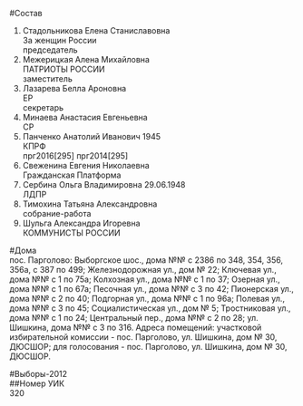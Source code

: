 #Состав  
1. Стадольникова Елена Станиславовна  
    За женщин России  
    председатель  
2. Межерицкая Алена Михайловна  
    ПАТРИОТЫ РОССИИ  
    заместитель  
3. Лазарева Белла Ароновна  
    ЕР  
    секретарь  
4. Минаева Анастасия Евгеньевна  
    СР  
5. Панченко Анатолий Иванович 1945  
    КПРФ  
    прг2016[295] прг2014[295]  
6. Свеженина Евгения Николаевна  
    Гражданская Платформа  
7. Сербина Ольга Владимировна 29.06.1948  
    ЛДПР  
8. Тимохина Татьяна Александровна  
    собрание-работа  
9. Шульга Александра Игоревна  
    КОММУНИСТЫ РОССИИ  
  
#Дома  
пос. Парголово: Выборгское шос., дома №№ с 2386 по 348, 354, 356, 356а, с 387 по 499; Железнодорожная ул., дом № 22; Ключевая ул., дома №№ с 1 по 75а; Колхозная ул., дома №№ с 1 по 37; Озерная ул., дома №№ с 1 по 67а; Песочная ул., дома №№ с 3 по 42; Пионерская ул., дома №№ с 2 по 40; Подгорная ул., дома №№ с 1 по 96а; Полевая ул., дома №№ с 3 по 45; Социалистическая ул., дом № 5; Тростниковая ул., дома №№ с 1 по 24; Центральный пер., дома №№ с 2 по 28; ул. Шишкина, дома №№ с 3 по 316. Адреса помещений: участковой избирательной комиссии - пос. Парголово, ул. Шишкина, дом № 30, ДЮСШОР; для голосования - пос. Парголово, ул. Шишкина, дом № 30, ДЮСШОР.  
  
#Выборы-2012  
##Номер УИК  
320  

